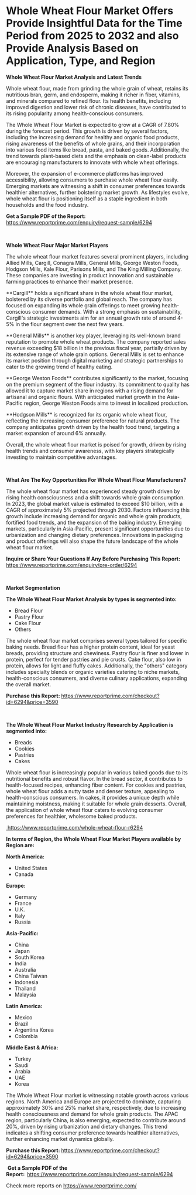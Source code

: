 <p><h1>Whole Wheat Flour Market Offers Provide Insightful Data for the Time Period from 2025 to 2032 and also Provide Analysis Based on Application, Type, and Region</h1></p><p><strong>Whole Wheat Flour Market Analysis and Latest Trends</strong></p>
<p><p>Whole wheat flour, made from grinding the whole grain of wheat, retains its nutritious bran, germ, and endosperm, making it richer in fiber, vitamins, and minerals compared to refined flour. Its health benefits, including improved digestion and lower risk of chronic diseases, have contributed to its rising popularity among health-conscious consumers.</p><p>The Whole Wheat Flour Market is expected to grow at a CAGR of 7.80% during the forecast period. This growth is driven by several factors, including the increasing demand for healthy and organic food products, rising awareness of the benefits of whole grains, and their incorporation into various food items like bread, pasta, and baked goods. Additionally, the trend towards plant-based diets and the emphasis on clean-label products are encouraging manufacturers to innovate with whole wheat offerings.</p><p>Moreover, the expansion of e-commerce platforms has improved accessibility, allowing consumers to purchase whole wheat flour easily. Emerging markets are witnessing a shift in consumer preferences towards healthier alternatives, further bolstering market growth. As lifestyles evolve, whole wheat flour is positioning itself as a staple ingredient in both households and the food industry.</p></p>
<p><strong>Get a Sample PDF of the Report:&nbsp;</strong> <a href="https://www.reportprime.com/enquiry/request-sample/6294?utm_campaign=2953&utm_medium=2&utm_source=Github&utm_content=ia&utm_term=19032025&utm_id=whole-wheat-flour">https://www.reportprime.com/enquiry/request-sample/6294</a></p>
<p>&nbsp;</p>
<p><strong>Whole Wheat Flour Major Market Players</strong></p>
<p><p>The whole wheat flour market features several prominent players, including Allied Mills, Cargill, Conagra Mills, General Mills, George Weston Foods, Hodgson Mills, Kale Flour, Parisons Mills, and The King Milling Company. These companies are investing in product innovation and sustainable farming practices to enhance their market presence.</p><p>**Cargill** holds a significant share in the whole wheat flour market, bolstered by its diverse portfolio and global reach. The company has focused on expanding its whole grain offerings to meet growing health-conscious consumer demands. With a strong emphasis on sustainability, Cargill's strategic investments aim for an annual growth rate of around 4-5% in the flour segment over the next few years.</p><p>**General Mills** is another key player, leveraging its well-known brand reputation to promote whole wheat products. The company reported sales revenue exceeding $18 billion in the previous fiscal year, partially driven by its extensive range of whole grain options. General Mills is set to enhance its market position through digital marketing and strategic partnerships to cater to the growing trend of healthy eating.</p><p>**George Weston Foods** contributes significantly to the market, focusing on the premium segment of the flour industry. Its commitment to quality has allowed it to capture market share in regions with a rising demand for artisanal and organic flours. With anticipated market growth in the Asia-Pacific region, George Weston Foods aims to invest in localized production.</p><p>**Hodgson Mills** is recognized for its organic whole wheat flour, reflecting the increasing consumer preference for natural products. The company anticipates growth driven by the health food trend, targeting a market expansion of around 6% annually.</p><p>Overall, the whole wheat flour market is poised for growth, driven by rising health trends and consumer awareness, with key players strategically investing to maintain competitive advantages.</p></p>
<p>&nbsp;</p>
<p><strong>What Are The Key Opportunities For Whole Wheat Flour Manufacturers?</strong></p>
<p><p>The whole wheat flour market has experienced steady growth driven by rising health consciousness and a shift towards whole grain consumption. In 2023, the global market value is estimated to exceed $10 billion, with a CAGR of approximately 5% projected through 2030. Factors influencing this growth include increasing demand for organic and whole grain products, fortified food trends, and the expansion of the baking industry. Emerging markets, particularly in Asia-Pacific, present significant opportunities due to urbanization and changing dietary preferences. Innovations in packaging and product offerings will also shape the future landscape of the whole wheat flour market.</p></p>
<p><strong>Inquire or Share Your Questions If Any Before Purchasing This Report:</strong> <a href="https://www.reportprime.com/enquiry/pre-order/6294?utm_campaign=2953&utm_medium=2&utm_source=Github&utm_content=ia&utm_term=19032025&utm_id=whole-wheat-flour">https://www.reportprime.com/enquiry/pre-order/6294</a></p>
<p>&nbsp;</p>
<p><strong>Market Segmentation</strong></p>
<p><strong>The Whole Wheat Flour Market Analysis by types is segmented into:</strong></p>
<p><ul><li>Bread Flour</li><li>Pastry Flour</li><li>Cake Flour</li><li>Others</li></ul></p>
<p><p>The whole wheat flour market comprises several types tailored for specific baking needs. Bread flour has a higher protein content, ideal for yeast breads, providing structure and chewiness. Pastry flour is finer and lower in protein, perfect for tender pastries and pie crusts. Cake flour, also low in protein, allows for light and fluffy cakes. Additionally, the "others" category includes specialty blends or organic varieties catering to niche markets, health-conscious consumers, and diverse culinary applications, expanding the overall market.</p></p>
<p><strong>Purchase this Report:&nbsp;</strong><a href="https://www.reportprime.com/checkout?id=6294&price=3590&utm_campaign=2953&utm_medium=2&utm_source=Github&utm_content=ia&utm_term=19032025&utm_id=whole-wheat-flour">https://www.reportprime.com/checkout?id=6294&price=3590</a></p>
<p>&nbsp;</p>
<p><strong>The Whole Wheat Flour Market Industry Research by Application is segmented into:</strong></p>
<p><ul><li>Breads</li><li>Cookies</li><li>Pastries</li><li>Cakes</li></ul></p>
<p><p>Whole wheat flour is increasingly popular in various baked goods due to its nutritional benefits and robust flavor. In the bread sector, it contributes to health-focused recipes, enhancing fiber content. For cookies and pastries, whole wheat flour adds a nutty taste and denser texture, appealing to health-conscious consumers. In cakes, it provides a unique depth while maintaining moistness, making it suitable for whole grain desserts. Overall, the application of whole wheat flour caters to evolving consumer preferences for healthier, wholesome baked products.</p></p>
<p><a href="https://www.reportprime.com/whole-wheat-flour-r6294?utm_campaign=2953&utm_medium=2&utm_source=Github&utm_content=ia&utm_term=19032025&utm_id=whole-wheat-flour">&nbsp;https://www.reportprime.com/whole-wheat-flour-r6294</a></p>
<p><strong>In terms of Region, the Whole Wheat Flour Market Players available by Region are:</strong></p>
<p>
    <p> <strong> North America: </strong>
        <ul>
            <li>United States</li>
            <li>Canada</li>
        </ul>
        </p> 
    <p> <strong> Europe: </strong>
        <ul>
            <li>Germany</li>
            <li>France</li>
            <li>U.K.</li>
            <li>Italy</li>
            <li>Russia</li>
        </ul>
        </p> 
    <p> <strong> Asia-Pacific: </strong>
        <ul>
            <li>China</li>
            <li>Japan</li>
            <li>South Korea</li>
            <li>India</li>
            <li>Australia</li>
            <li>China Taiwan</li>
            <li>Indonesia</li>
            <li>Thailand</li>
            <li>Malaysia</li>
        </ul>
        </p> 
    <p> <strong> Latin America: </strong>
        <ul>
            <li>Mexico</li>
            <li>Brazil</li>
            <li>Argentina Korea</li>
            <li>Colombia</li>
        </ul>
        </p> 
    <p> <strong> Middle East & Africa: </strong>
        <ul>
            <li>Turkey</li>
            <li>Saudi</li>
            <li>Arabia</li>
            <li>UAE</li>
            <li>Korea</li>
        </ul>
    </p>
    </p>
<p><p>The Whole Wheat Flour market is witnessing notable growth across various regions. North America and Europe are projected to dominate, capturing approximately 30% and 25% market share, respectively, due to increasing health consciousness and demand for whole grain products. The APAC region, particularly China, is also emerging, expected to contribute around 20%, driven by rising urbanization and dietary changes. This trend indicates a shifting consumer preference towards healthier alternatives, further enhancing market dynamics globally.</p></p>
<p><strong>Purchase this Report: </strong><a href="https://www.reportprime.com/checkout?id=6294&price=3590&utm_campaign=2953&utm_medium=2&utm_source=Github&utm_content=ia&utm_term=19032025&utm_id=whole-wheat-flour">https://www.reportprime.com/checkout?id=6294&price=3590</a></p>
<p>&nbsp;<strong>Get a Sample PDF of the Report:&nbsp;&nbsp;</strong><a href="https://www.reportprime.com/enquiry/request-sample/6294?utm_campaign=2953&utm_medium=2&utm_source=Github&utm_content=ia&utm_term=19032025&utm_id=whole-wheat-flour">https://www.reportprime.com/enquiry/request-sample/6294</a></p>
<p><strong></strong></p>
<p>Check more reports on <a href="https://www.reportprime.com/?utm_campaign=2953&utm_medium=2&utm_source=Github&utm_content=ia&utm_term=19032025&utm_id=whole-wheat-flour">https://www.reportprime.com/</a></p>